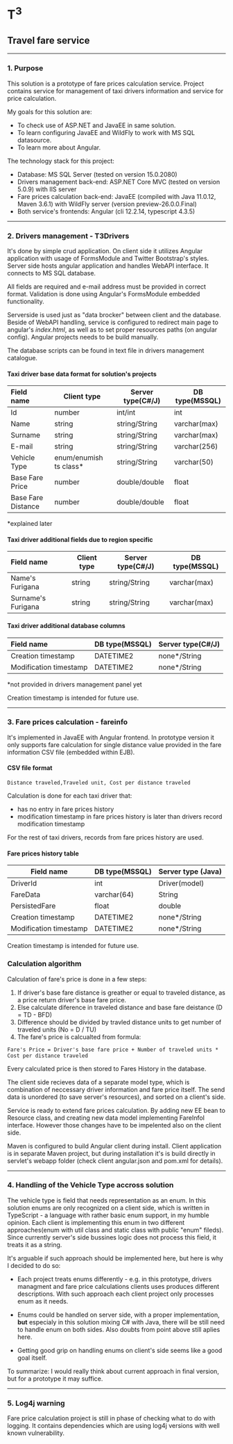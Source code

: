 # T<sup>3</sup>
## Travel fare service
---
### 1. Purpose
This solution is a prototype of fare prices calculation service. Project contains service for management of taxi drivers information and service for price calculation.

My goals for this solution are:
* To check use of ASP.NET and JavaEE in same solution.
* To learn configuring JavaEE and WildFly to work with MS SQL datasource.
* To learn more about Angular.

The technology stack for this project:
* Database: MS SQL Server (tested on version 15.0.2080)
* Drivers management back-end: ASP.NET Core MVC (tested on version 5.0.9) with IIS server
* Fare prices calculation back-end: JavaEE (compiled with Java 11.0.12, Maven 3.6.1) with WildFly server (version preview-26.0.0.Final)
* Both service's frontends: Angular (cli 12.2.14, typescript 4.3.5)
---
### 2. Drivers management - T3Drivers
It's done by simple crud application. On client side it utilizes Angular application with usage of FormsModule and Twitter Bootstrap's styles. Server side hosts angular application and handles WebAPI interface. It connects to MS SQL database.

All fields are required and e-mail address must be provided in correct format.
Validation is done using Angular's FormsModule embedded functionality.

Serverside is used just as "data brocker" between client and the database.
Beside of WebAPI handling, service is configured to redirect main page to angular's _index.html_, as well as to set proper resources paths (on angular config). 
Angular projects needs to be build manually.

The database scripts can be found in text file in drivers management catalogue.

#### Taxi driver base data format for solution's projects
|Field name |Client type | Server type(C#/J)|DB type(MSSQL)
|:----------|---|---|---
|Id|number|int/int|int
|Name       |string|string/String|varchar(max)
|Surname    |string|string/String|varchar(max)
|E-mail     |string|string/String|varchar(256)
|Vehicle Type|enum/enumish ts class*|string/String|varchar(50)
|Base Fare Price|number|double/double|float
|Base Fare Distance|number|double/double|float

*explained later
#### Taxi driver additional fields due to region specific
|Field name |Client type | Server type(C#/J)|DB type(MSSQL)
|:----------|---|---|---
|Name's Furigana|string|string/String|varchar(max)
|Surname's Furigana|string|string/String|varchar(max)
#### Taxi driver additional database columns
|Field name |DB type(MSSQL) | Server type(C#/J)|
|:----------|---|---
|Creation timestamp|DATETIME2|none*/String|
|Modification timestamp|DATETIME2|none*/String|

*not provided in drivers management panel yet 

Creation timestamp is intended for future use.

---
### 3. Fare prices calculation - fareinfo
It's implemented in JavaEE with Angular frontend. In prototype version it only supports fare calculation for single distance value provided in the fare information CSV file (embedded within EJB). 
#### CSV file format
````
Distance traveled,Traveled unit, Cost per distance traveled
````
Calculation is done for each taxi driver that:
* has no entry in fare prices history 
* modification timestamp in fare prices history is later than drivers record modification timestamp

For the rest of taxi drivers, records from fare prices history are used.
#### Fare prices history table
|Field name|DB type(MSSQL)|Server type (Java)
|---|---|---
|DriverId|int|Driver(model)
|FareData|varchar(64)|String
|PersistedFare|float|double
|Creation timestamp|DATETIME2|none*/String
|Modification timestamp|DATETIME2|none*/String

Creation timestamp is intended for future use.

### Calculation algorithm
Calculation of fare's price is done in a few steps:
1. If driver's base fare distance is greather or equal to traveled distance, as a price return driver's base fare price.
2. Else calculate diference in traveled distance and base fare deistance (D = TD - BFD)
3. Difference should be divided by travled distance units to get number of traveled units (No = D / TU)
4. The fare's price is calcualted from formula:
```
Fare's Price = Driver's base fare price + Number of traveled units * Cost per distance traveled
```
Every calculated price is then stored to Fares History in the database.

The client side recieves data of a separate model type, which is combination of neccessary driver information and fare price itself. The send data is unordered (to save server's resources), and sorted on a client's side.

Service is ready to extend fare prices calculation. By adding new EE bean to Resource class, and creating new data model implementing FareInfoI interface. 
However those changes have to be impelented also on the client side.

Maven is configured to build Angular client during install. Client application is in separate Maven project, but during installation it's is build directly in servlet's webapp folder (check client angular.json and pom.xml for details).

---
### 4. Handling of the Vehicle Type accross solution
The vehicle type is field that needs representation as an enum.
In this solution enums are only recognized on a client side, which is written in TypeScript - a language with rather basic enum support, in my humble opinion. Each client is implementing this enum in two different approaches(enum with util class and static class with public "enum" fileds).
Since currently server's side bussines logic does not process this field, it treats it as a string.

It's arguable if such approach should be implemented here, but here is why I decided to do so:

* Each project treats enums differently - e.g. in this prototype, drivers managment and fare price calculations clients uses produces different descriptions. With such approach each client project only processes enum as it needs.

* Enums could be handled on server side, with a proper implementation, **but** especialy in this solution mixing C# with Java, there will be still need to handle enum on both sides. Also doubts from point above still aplies here.

* Getting good grip on handling enums on client's side seems like a good goal itself. 

To summarize: I would really think about current approach in final version, but for a prototype it may suffice.

---
### 5. Log4j warning
Fare price calculation project is still in phase of checking what to do with logging. It contains dependencies which are using log4j versions with well known vulnerability. 



